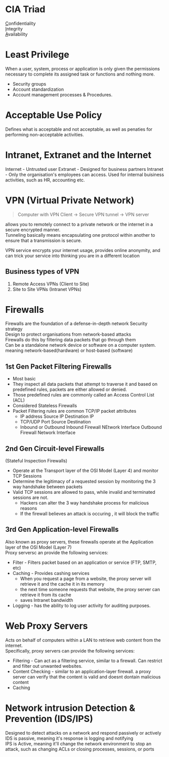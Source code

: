 # CIA Triad

<u>C</u>onfidentiality  
<u>I</u>ntegrity  
<u>A</u>vailability

# Least Privilege

When a user, system, process or application is only given the permissions necessary to complete its assigned task or functions and nothing more.

- Security groups
- Account standardization
- Account management processes & Procedures.

# Acceptable Use Policy

Defines what is acceptable and not acceptable, as well as penaties for performing non-acceptable activities.

# Intranet, Extranet and the Internet

Internet - Untrusted user
Extranet - Designed for business partners
Intranet - Only the organisation's employees can access. Used for internal buisiness activities, such as HR, accounting etc.

# VPN (Virtual Private Network)

> Computer with VPN Client -> Secure VPN tunnel -> VPN server

allows you to remotely connect to a private network or the internet in a secure encrypted manner.  
Tunneling basically means encapsulating one protocol within another to ensure that a transmission is secure.

VPN service encrypts your internet usage, provides online anonymity, and can trick your service into thinking you are in a different location

## Business types of VPN

1. Remote Access VPNs (Client to Site)
2. Site to Site VPNs (Intranet VPNs)

# Firewalls

Firewalls are the foundation of a defense-in-depth network Security strategy  
Design to protect organisations from network-based attacks  
Firewalls do this by filtering data packets that go through them  
Can be a standalone network device or software on a computer system.
meaning network-based(hardware) or host-based (software)

## 1st Gen Packet Filtering Firewalls

- Most basic
- They inspect all data packets that attempt to traverse it and based on predefined rules, packets are either allowed or denied.
- Those predefined rules are commonly called an Access Control List (ACL)
- Considered Stateless Firewalls
- Packet Filtering rules are common TCP/IP packet attributes
  - IP address
    Source IP
    Destination IP
  - TCP/UDP Port
    Source
    Destination
  - Inbound or Outbound
    Inbound Firewall NEtwork Interface
    Outbound Firewall Network Interface

## 2nd Gen Circuit-level Firewalls

(Stateful Inspection Firewalls)

- Operate at the Transport layer of the OSI Model (Layer 4) and monitor TCP Sessions
- Determine the legitimacy of a requested session by monitoring the 3 way handshake between packets
- Valid TCP sessions are allowed to pass, while invalid and terminated sessions are not.
  - Hackers can alter the 3 way handshake process for malicious reasons
  - If the firewall believes an attack is occuring , it will block the traffic

## 3rd Gen Application-level Firewalls

Also known as proxy servers, these firewalls operate at the Application layer of the OSI Model (Layer 7)  
Proxy serversc an provide the following services:

- Filter - Filters packet based on an application or service (FTP, SMTP, etc)
- Caching - Provides cashing services
  - When you request a page from a website, the proxy server will retrieve it and the cache it in its memory
  - the next time someone requests that website, the proxy server can retrieve it from its cache
  - saves Intranet bandwidth
- Logging - has the ability to log user activity for auditing purposes.

# Web Proxy Servers

Acts on behalf of computers within a LAN to retrieve web content from the internet.  
Specifically, proxy servers can provide the following services:

- Filtering - Can act as a filtering service, similar to a firewall. Can restrict and filter out unwanted websites.
- Content Checking - similar to an application-layer firewall. a proxy server can verify that the content is valid and doesnt dontain malicious content
- Caching

# Network intrusion Detection & Prevention (IDS/IPS)

Designed to detect attacks on a network and respond passively or actively  
IDS is passive, meaning it's response is logging and notifying  
IPS is Active, meaning it'll change the network environment to stop an attack, such as changing ACLs or closing processes, sessions, or ports
